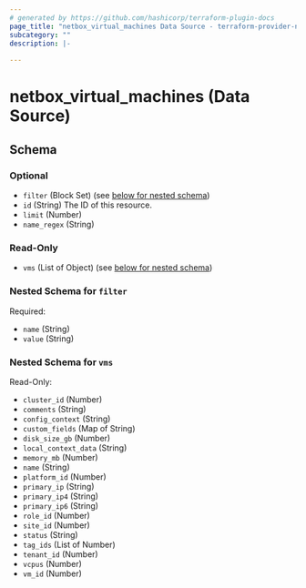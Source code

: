 ```yaml
---
# generated by https://github.com/hashicorp/terraform-plugin-docs
page_title: "netbox_virtual_machines Data Source - terraform-provider-netbox"
subcategory: ""
description: |-
  
---
```


# netbox_virtual_machines (Data Source)





<!-- schema generated by tfplugindocs -->
## Schema

### Optional

- `filter` (Block Set) (see [below for nested schema](#nestedblock--filter))
- `id` (String) The ID of this resource.
- `limit` (Number)
- `name_regex` (String)

### Read-Only

- `vms` (List of Object) (see [below for nested schema](#nestedatt--vms))

<a id="nestedblock--filter"></a>
### Nested Schema for `filter`

Required:

- `name` (String)
- `value` (String)


<a id="nestedatt--vms"></a>
### Nested Schema for `vms`

Read-Only:

- `cluster_id` (Number)
- `comments` (String)
- `config_context` (String)
- `custom_fields` (Map of String)
- `disk_size_gb` (Number)
- `local_context_data` (String)
- `memory_mb` (Number)
- `name` (String)
- `platform_id` (Number)
- `primary_ip` (String)
- `primary_ip4` (String)
- `primary_ip6` (String)
- `role_id` (Number)
- `site_id` (Number)
- `status` (String)
- `tag_ids` (List of Number)
- `tenant_id` (Number)
- `vcpus` (Number)
- `vm_id` (Number)


